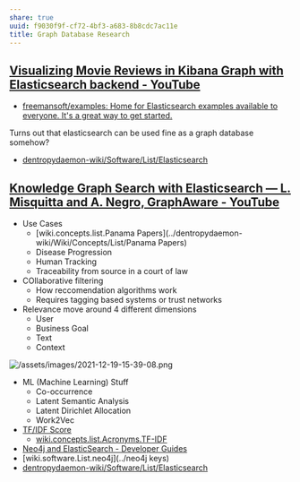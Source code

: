 ```yaml
---
share: true
uuid: f9030f9f-cf72-4bf3-a683-8b8cdc7ac11e
title: Graph Database Research
---
```

## [Visualizing Movie Reviews in Kibana Graph with Elasticsearch backend - YouTube](https://www.youtube.com/watch?v=6dxQxRzLCB0)

* [freemansoft/examples: Home for Elasticsearch examples available to everyone. It's a great way to get started.](https://github.com/freemansoft/examples)

Turns out that elasticsearch can be used fine as a graph database somehow?

* [dentropydaemon-wiki/Software/List/Elasticsearch](../dentropydaemon-wiki/Software/List/Elasticsearch)

## [Knowledge Graph Search with Elasticsearch — L. Misquitta and A. Negro, GraphAware - YouTube](https://www.youtube.com/watch?v=k8Gu6GMbBtQ)

* Use Cases
  * [wiki.concepts.list.Panama Papers](../dentropydaemon-wiki/Wiki/Concepts/List/Panama Papers)
  * Disease Progression
  * Human Tracking
  * Traceability from source in a court of law
* COllaborative filtering
  * How reccomendation algorithms work
  * Requires tagging based systems or trust networks
* Relevance move around 4 different dimensions
  * User
  * Business Goal
  * Text
  * Context

![/assets/images/2021-12-19-15-39-08.png](..//assets/images/2021-12-19-15-39-08.png)

* ML (Machine Learning) Stuff
  * Co-occurrence
  * Latent Semantic Analysis
  * Latent Dirichlet Allocation
  * Work2Vec
* [TF/IDF Score](https://youtu.be/k8Gu6GMbBtQ?t=2086)
  * [wiki.concepts.list.Acronyms.TF-IDF](../dentropydaemon-wiki/Wiki/Acronyms/TF-IDF)
* [Neo4j and ElasticSearch - Developer Guides](https://neo4j.com/developer/elastic-search/)
* [wiki.software.List.neo4j](../neo4j keys)
* [dentropydaemon-wiki/Software/List/Elasticsearch](../dentropydaemon-wiki/Software/List/Elasticsearch)